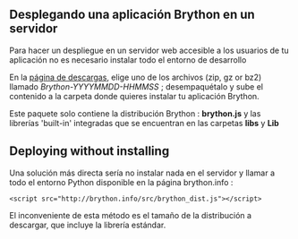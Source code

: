 Desplegando una aplicación Brython en un servidor
--------------------------------------------------------

Para hacer un despliegue en un servidor web accesible a los usuarios de tu aplicación no es necesario instalar todo el entorno de desarrollo

En la [página de descargas](https://github.com/PierreQuentel/brython/releases), elige uno de los archivos (zip, gz or bz2) llamado _Brython-YYYYMMDD-HHMMSS_ ; desempaquétalo y sube el contenido a la carpeta donde quieres instalar tu aplicación Brython. 

Este paquete solo contiene la distribución Brython : __brython.js__ y las librerías 'built-in' integradas que se encuentran en las carpetas __libs__ y __Lib__

Deploying without installing
----------------------------

Una solución más directa sería no instalar nada en el servidor y llamar a todo el entorno Python disponible en la página brython.info :

    <script src="http://brython.info/src/brython_dist.js"></script>

El inconveniente de esta método es el tamaño de la distribución a descargar, que incluye la librería estándar.

